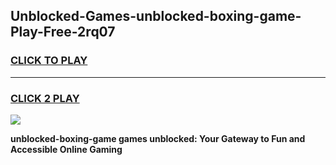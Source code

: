 
## Unblocked-Games-unblocked-boxing-game-Play-Free-2rq07
<h3>
<a href="https://premium76.site?title=unblocked-boxing-game&ref=21A">CLICK TO PLAY</a></h3>
<hr>

<h3>
<a href="https://premium76.site?title=unblocked-boxing-game&ref=21A">CLICK 2 PLAY</a>
  
</h3>

<a href="https://premium76.site?title=unblocked-boxing-game&ref=21A"><img src="https://clearcache.store/games.png"></a>


**unblocked-boxing-game games unblocked: Your Gateway to Fun and Accessible Online Gaming**
